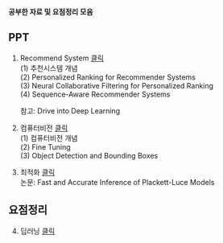 
**공부한 자료 및 요점정리 모음**
## PPT
1. Recommend System [클릭 ](https://drive.google.com/file/d/1IMbaYnSm2kBX6_1fiVyCRWlseDSaBb08/view?usp=sharing)  
	(1) 추천시스템 개념  
	(2) Personalized Ranking for Recommender Systems  
	(3) Neural Collaborative Filtering for Personalized Ranking  
	(4) Sequence-Aware Recommender Systems  

	참고: Drive into Deep Learning  

2. 컴퓨터비전  [클릭](https://drive.google.com/file/d/1vdJuwo7ckPiagQD7oQBupD0vCTt48qyP/view?usp=sharing)  
	(1) 컴퓨터비전 개념  
	(2) Fine Tuning  
	(3) Object Detection  and Bounding Boxes  

3. 최적화 [클릭](https://drive.google.com/file/d/13n9lYmVwoxQF6ginabir8-FYzlNDQrAk/view?usp=sharing)  
	논문: Fast and Accurate Inference of Plackett-Luce Models  
  
  
## 요점정리

4. 딥러닝 [클릭](https://yejiblog.xyz/categories/#%EB%94%A5%EB%9F%AC%EB%8B%9D)

<!--stackedit_data:
eyJoaXN0b3J5IjpbLTEwODUzMjY4ODksMTE0OTg5ODI3MV19
-->